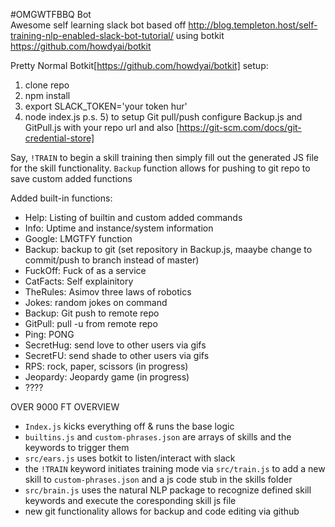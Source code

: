 #OMGWTFBBQ Bot  
Awesome self learning slack bot based off
http://blog.templeton.host/self-training-nlp-enabled-slack-bot-tutorial/
using botkit https://github.com/howdyai/botkit

Pretty Normal Botkit[https://github.com/howdyai/botkit] setup:
1) clone repo
2) npm install
3) export SLACK_TOKEN='your token hur'
4) node index.js
p.s. 5) to setup Git pull/push configure Backup.js and GitPull.js with your repo url and also [https://git-scm.com/docs/git-credential-store] 

Say, `!TRAIN` to begin a skill training then simply fill out the generated JS file for the skill functionality.
`Backup` function allows for pushing to git repo to save custom added functions

Added built-in functions:
* Help: Listing of builtin and custom added commands
* Info: Uptime and instance/system information
* Google: LMGTFY function
* Backup: backup to git (set repository in Backup.js, maaybe change to commit/push to branch instead of master)
* FuckOff: Fuck of as a service
* CatFacts: Self explainitory
* TheRules: Asimov three laws of robotics
* Jokes: random jokes on command
* Backup: Git push to remote repo
* GitPull: pull -u from remote repo
* Ping: PONG
* SecretHug: send love to other users via gifs
* SecretFU: send shade to other users via gifs
* RPS: rock, paper, scissors (in progress)
* Jeopardy: Jeopardy game (in progress)
* ????

OVER 9000 FT OVERVIEW
- `Index.js` kicks everything off & runs the base logic
- `builtins.js` and `custom-phrases.json` are arrays of skills and the keywords to trigger them
- `src/ears.js` uses botkit to listen/interact with slack
- the `!TRAIN` keyword initiates training mode via `src/train.js` to add a new skill to `custom-phrases.json` and a js code stub in the skills folder
- `src/brain.js` uses the natural NLP package to recognize defined skill keywords and execute the coresponding skill js file
- new git functionality allows for backup and code editing via github
